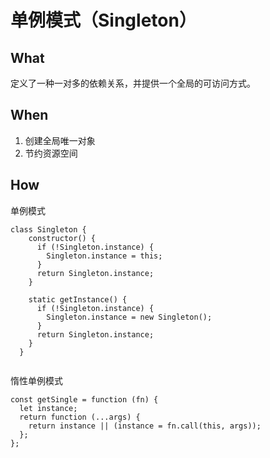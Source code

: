 # 单例模式（Singleton）

## What
定义了一种一对多的依赖关系，并提供一个全局的可访问方式。
## When
1. 创建全局唯一对象
2. 节约资源空间
## How

单例模式
```
class Singleton {
    constructor() {
      if (!Singleton.instance) {
        Singleton.instance = this;
      }
      return Singleton.instance;
    }
  
    static getInstance() {
      if (!Singleton.instance) {
        Singleton.instance = new Singleton();
      }
      return Singleton.instance;
    }
  }
  

```

惰性单例模式

```
const getSingle = function (fn) {
  let instance;
  return function (...args) {
    return instance || (instance = fn.call(this, args));
  };
};

```
